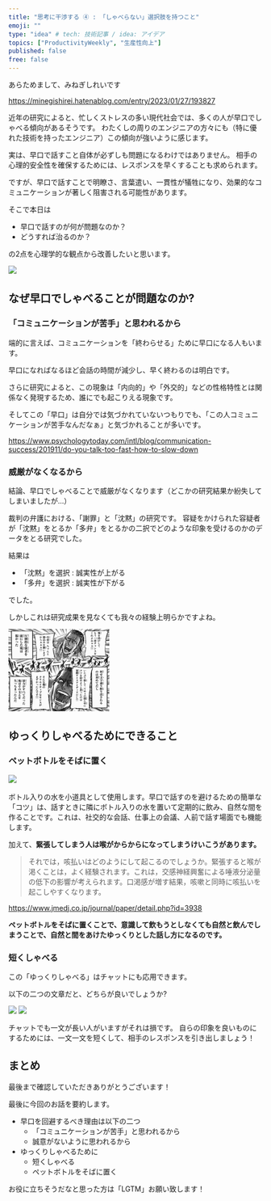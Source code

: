 ```yaml
---
title: "思考に干渉する ④ : 「しゃべらない」選択肢を持つこと"
emoji: ""
type: "idea" # tech: 技術記事 / idea: アイデア
topics: ["ProductivityWeekly", "生産性向上"]
published: false
free: false
---
```






あらためまして、みねぎしれいです

https://minegishirei.hatenablog.com/entry/2023/01/27/193827


近年の研究によると、忙しくストレスの多い現代社会では、多くの人が早口でしゃべる傾向があるそうです。
わたくしの周りのエンジニアの方々にも（特に優れた技術を持ったエンジニア）この傾向が強いように感じます。

実は、早口で話すこと自体が必ずしも問題になるわけではありません。
相手の心理的安全性を確保するためには、レスポンスを早くすることも求められます。

ですが、早口で話すことで明瞭さ、言葉遣い、一貫性が犠牲になり、効果的なコミュニケーションが著しく阻害される可能性があります。

そこで本日は

- 早口で話すのが何が問題なのか？
- どうすれば治るのか？

の2点を心理学的な観点から改善したいと思います。


<img src="https://eiga.k-img.com/images/buzz/67044/2ba7ea9ca2d4e954/1200.jpg">

## なぜ早口でしゃべることが問題なのか?

### 「コミュニケーションが苦手」と思われるから

端的に言えば、コミュニケーションを「終わらせる」ために早口になる人もいます。

早口になればなるほど会話の時間が減少し、早く終わるのは明白です。

さらに研究によると、この現象は「内向的」や「外交的」などの性格特性とは関係なく発現するため、誰にでも起こりえる現象です。

そしてこの「早口」は自分では気づかれていないつもりでも、「この人コミュニケーションが苦手なんだなぁ」と気づかれることが多いです。

https://www.psychologytoday.com/intl/blog/communication-success/201911/do-you-talk-too-fast-how-to-slow-down


### 威厳がなくなるから

結論、早口でしゃべることで威厳がなくなります（どこかの研究結果か紛失してしまいましたが...）

裁判の弁護における、「謝罪」と「沈黙」の研究です。
容疑をかけられた容疑者が「沈黙」をとるか「多弁」をとるかの二択でどのような印象を受けるのかのデータをとる研究でした。

結果は

- 「沈黙」を選択 : 誠実性が上がる
- 「多弁」を選択 : 誠実性が下がる

でした。

しかしこれは研究成果を見なくても我々の経験上明らかですよね。

<img src="https://github.com/minegishirei/psy/blob/main/img/speak/speak_alot.png?raw=true">




## ゆっくりしゃべるためにできること

### ペットボトルをそばに置く

<img src="https://eiga.k-img.com/images/buzz/67044/2ba7ea9ca2d4e954/1200.jpg">

ボトル入りの水を小道具として使用します。早口で話すのを避けるための簡単な「コツ」は、話すときに隣にボトル入りの水を置いて定期的に飲み、自然な間を作ることです。これは、社交的な会話、仕事上の会議、人前で話す場面でも機能します。

加えて、**緊張してしまう人は喉がからからになってしまうけいこうがあります。**

> それでは，咳払いはどのようにして起こるのでしょうか。緊張すると喉が渇くことは，よく経験されます。これは，交感神経興奮による唾液分泌量の低下の影響が考えられます。口渇感が増す結果，咳嗽と同時に咳払いを起こしやすくなります。

https://www.jmedj.co.jp/journal/paper/detail.php?id=3938

**ペットボトルをそばに置くことで、意識して飲もうとしなくても自然と飲んでしまうことで、自然と間をあけたゆっくりとした話し方になるのです。**



### 短くしゃべる

この「ゆっくりしゃべる」はチャットにも応用できます。

以下の二つの文章だと、どちらが良いでしょうか?

<img src="https://appliv-domestic.akamaized.net/v1/900x/r/articles/129036/10588119_1600144729_087921400_0_672_513.jpeg">


<img src="https://appliv-domestic.akamaized.net/v1/900x/r/articles/129036/10588119_1600144710_083681700_0_673_191.jpeg">


チャットでも一文が長い人がいますがそれは損です。
自らの印象を良いものにするためには、一文一文を短くして、相手のレスポンスを引き出しましょう！


## まとめ

最後まで確認していただきありがとうございます！

最後に今回のお話を要約します。

- 早口を回避するべき理由は以下の二つ
    - 「コミュニケーションが苦手」と思われるから
    - 誠意がないように思われるから
- ゆっくりしゃべるために
    - 短くしゃべる
    - ペットボトルをそばに置く


お役に立ちそうだなと思った方は「LGTM」お願い致します！

 




